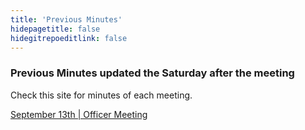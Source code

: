 ```yaml
---
title: 'Previous Minutes'
hidepagetitle: false
hidegitrepoeditlink: false
---
```


### Previous Minutes updated the Saturday after the meeting

Check this site for minutes of each meeting.

[September 13th | Officer Meeting ](sept13-minutes.pdf)
